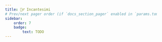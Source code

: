 ```yaml
---
title: 🧙‍♂️ Incantesimi
# Prev/next pager order (if `docs_section_pager` enabled in `params.toml`)
sidebar:
    order: 7
    badge:
        text: TODO
---
```

